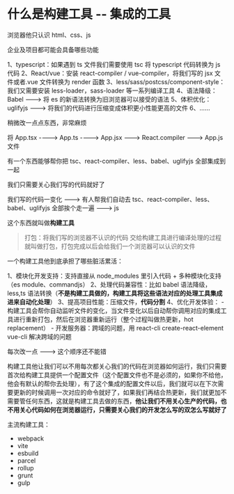 # 什么是构建工具 -- 集成的工具

浏览器他只认识 html、css、js

企业及项目都可能会具备哪些功能

1、typescript：如果遇到 ts 文件我们需要使用 tsc 将 typescript 代码转换为 js 代码
2、React/vue：安装 react-compiler / vue-compiler，将我们写的 jsx 文件或者.vue 文件转换为 render 函数
3、less/sass/postcss/component-style：我们又需要安装 less-loader，sass-loader 等一系列编译工具
4、语法降级：Babel ---> 将 es 的新语法转换为旧浏览器可以接受的语法
5、体积优化：uglifyjs ---> 将我们的代码进行压缩变成体积更小性能更高的文件
6、......

稍微改一点点东西，非常麻烦

将 App.tsx ----> App.ts ----> App.jsx ---> React.compiler ---> App.js 文件

有一个东西能够帮你把 tsc、react-compiler、less、babel、uglifyjs 全部集成到一起

我们只需要关心我们写的代码就好了

我们写的代码一变化 ---> 有人帮我们自动去 tsc、react-compiler、less、babel、uglifyjs 全部挨个走一遍 ---> js

这个东西就叫做**构建工具**

> 打包：将我们写的浏览器不认识的代码 交给构建工具进行编译处理的过程就叫做打包，打包完成以后会给我们一个浏览器可以认识的文件

一个构建工具他到底承担了哪些脏活累活：

1、模块化开发支持：支持直接从 node_modules 里引入代码 + 多种模块化支持（es module、commandjs）
2、处理代码兼容性：比如 babel 语法降级，less,ts 语法转换（**不是构建工具做的，构建工具将这些语法对应的处理工具集成进来自动化处理**）
3、提高项目性能：压缩文件，**代码分割**
4、优化开发体验： - 构建工具会帮你自动监听文件的变化，当文件变化以后自动帮你调用对应的集成工具进行重新打包，然后在浏览器重新运行（整个过程叫做热更新，hot replacement） - 开发服务器：跨域的问题，用 react-cli create-react-element vue-cli 解决跨域的问题

每次改一点 ---> 这个顺序还不能错

构建工具他让我们可以不用每次都关心我们的代码在浏览器如何运行，我们只需要首次给构建工具提供一个配置文件（这个配置文件也不是必须的，如果你不给他，他会有默认的帮你去处理），有了这个集成的配置文件以后，我们就可以在下次需要更新的时候调用一次对应的命令就好了，如果我们再结合热更新，我们就更加不需要管任何东西，这就是构建工具去做的东西，**他让我们不用关心生产的代码，也不用关心代码如何在浏览器运行，只需要关心我们的开发怎么写的双怎么写就好了**

主流构建工具：

- webpack
- vite
- esbuild
- parcel
- rollup
- grunt
- gulp
